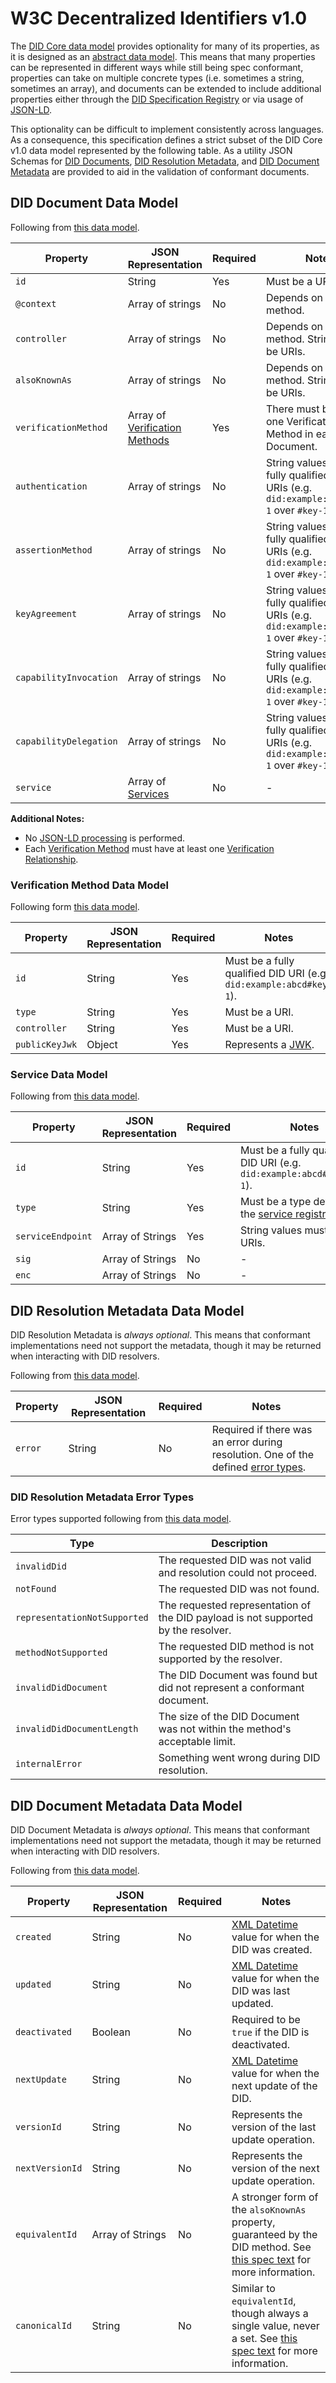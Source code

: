 # W3C Decentralized Identifiers v1.0

The [DID Core data model](https://www.w3.org/TR/did-core) provides optionality for many of its properties, as it is designed as an [abstract data model](https://www.w3.org/TR/did-core/#representations). This means that many properties can be represented in different ways while still being spec conformant, properties can take on multiple concrete types (i.e. sometimes a string, sometimes an array), and documents can be extended to include additional properties either through the [DID Specification Registry](https://www.w3.org/TR/did-spec-registries/) or via usage of [JSON-LD](https://www.w3.org/TR/json-ld11/).

This optionality can be difficult to implement consistently across languages. As a consequence, this specification defines a strict subset of the DID Core v1.0 data model represented by the following table. As a utility JSON Schemas for [DID Documents](did-document.json), [DID Resolution Metadata](did-resolution.json), and [DID Document Metadata](did-metadata.json) are provided to aid in the validation of conformant documents.

## DID Document Data Model

Following from [this data model](https://www.w3.org/TR/did-core/#core-properties).

| Property      | JSON Representation | Required | Notes          |
| ------------- | ------------------- | -------- | -------------- |
| `id`          | String              | Yes      | Must be a URI. |
| `@context`    | Array of strings    | No       | Depends on the DID method. |
| `controller`  | Array of strings    | No       | Depends on the DID method. Strings must be URIs. |
| `alsoKnownAs`        | Array of strings | No   | Depends on the DID method. Strings must be URIs. |
| `verificationMethod` | Array of [Verification Methods](#verification-method-data-model) | Yes | There must be at least one Verification Method in each DID Document. |
| `authentication`     | Array of strings | No   | String values must be fully qualified DID URIs (e.g. `did:example:abcd#key-1` over `#key-1`). |
| `assertionMethod`    | Array of strings | No   | String values must be fully qualified DID URIs (e.g. `did:example:abcd#key-1` over `#key-1`). |
| `keyAgreement`       | Array of strings | No   | String values must be fully qualified DID URIs (e.g. `did:example:abcd#key-1` over `#key-1`). |
| `capabilityInvocation` | Array of strings | No | String values must be fully qualified DID URIs (e.g. `did:example:abcd#key-1` over `#key-1`). |
| `capabilityDelegation` | Array of strings | No | String values must be fully qualified DID URIs (e.g. `did:example:abcd#key-1` over `#key-1`). |
| `service`            | Array of [Services](#service-data-model) | No | - |

**Additional Notes:**
- No [JSON-LD processing](https://www.w3.org/TR/did-core/#consumption-0) is performed.
- Each [Verification Method](https://www.w3.org/TR/did-core/#verification-methods) must have at least one [Verification Relationship](https://www.w3.org/TR/did-core/#verification-relationships).

### Verification Method Data Model

Following form [this data model](https://www.w3.org/TR/did-core/#verification-methods).

| Property      | JSON Representation | Required | Notes          |
| ------------- | ------------------- | -------- | -------------- |
| `id`          | String              | Yes      | Must be a fully qualified DID URI (e.g. `did:example:abcd#key-1`). |
| `type`        | String              | Yes      | Must be a URI. |
| `controller`  | String              | Yes      | Must be a URI. |
| `publicKeyJwk` | Object             | Yes      | Represents a [JWK](https://www.w3.org/TR/did-core/#bib-rfc7517). |

### Service Data Model

Following from [this data model](https://www.w3.org/TR/did-core/#services).

| Property          | JSON Representation | Required | Notes          |
| ----------------- | ------------------- | -------- | -------------- |
| `id`              | String              | Yes      | Must be a fully qualified DID URI (e.g. `did:example:abcd#service-1`). |
| `type`            | String              | Yes      | Must be a type defined in the [service registry](https://www.w3.org/TR/did-spec-registries/#service-types). |
| `serviceEndpoint` | Array of Strings    | Yes      | String values must be URIs. |
| `sig`             | Array of Strings    | No       | -                           |
| `enc`             | Array of Strings    | No       | -                           |

## DID Resolution Metadata Data Model

DID Resolution Metadata is _always optional_. This means that conformant implementations need not support the metadata, though it may be returned when interacting with DID resolvers.

Following from [this data model](https://www.w3.org/TR/did-core/#did-resolution-metadata).

| Property      | JSON Representation | Required | Notes          |
| ------------- | ------------------- | -------- | -------------- |
| `error`       |  String             | No       | Required if there was an error during resolution. One of the defined [error types](#did-resolution-metadata-error-types). |

### DID Resolution Metadata Error Types

Error types supported following from [this data model](https://www.w3.org/TR/did-core/#did-resolution-metadata).

| Type          | Description         |
| ------------- | ------------------- |
| `invalidDid`  | The requested DID was not valid and resolution could not proceed. |
| `notFound`    | The requested DID was not found. |
| `representationNotSupported` | The requested representation of the DID payload is not supported by the resolver. |
| `methodNotSupported` | The requested DID method is not supported by the resolver. |
| `invalidDidDocument` | The DID Document was found but did not represent a conformant document. |
| `invalidDidDocumentLength` | The size of the DID Document was not within the method's acceptable limit. |
| `internalError` | Something went wrong during DID resolution. |


## DID Document Metadata Data Model

DID Document Metadata is _always optional_. This means that conformant implementations need not support the metadata, though it may be returned when interacting with DID resolvers.

Following from [this data model](https://www.w3.org/TR/did-core/#did-document-metadata).

| Property   | JSON Representation  | Required | Notes          |
| ---------- | -------------------- | -------- | -------------- |
| `created`  | String               | No       | [XML Datetime](https://www.w3.org/TR/xmlschema11-2/#dateTime) value for when the DID was created. |
| `updated`  | String               | No       | [XML Datetime](https://www.w3.org/TR/xmlschema11-2/#dateTime) value for when the DID was last updated. |
| `deactivated` | Boolean           | No       | Required to be `true` if the DID is deactivated. |
| `nextUpdate`  | String            | No       | [XML Datetime](https://www.w3.org/TR/xmlschema11-2/#dateTime) value for when the next update of the DID. |
| `versionId`   | String            | No       | Represents the version of the last update operation. |
| `nextVersionId`| String           | No       | Represents the version of the next update operation. |
| `equivalentId` | Array of Strings | No       | A stronger form of the `alsoKnownAs` property, guaranteed by the DID method. See [this spec text](https://www.w3.org/TR/did-core/#h-note-10) for more information. |
| `canonicalId`  | String           | No       | Similar to `equivalentId`, though always a single value, never a set. See [this spec text](https://www.w3.org/TR/did-core/#dfn-canonicalid) for more information. |
